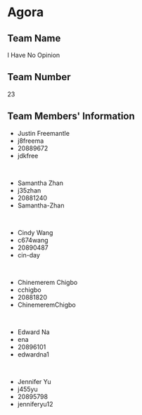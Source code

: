 # Agora

## Team Name ##
I Have No Opinion

## Team Number ##
23

## Team Members' Information ##

* Justin Freemantle
* j8freema
* 20889672
* jdkfree
<br/>

* Samantha Zhan
* j35zhan
* 20881240
* Samantha-Zhan
<br/>

* Cindy Wang
* c674wang
* 20890487
* cin-day
<br/>

* Chinemerem Chigbo
* cchigbo
* 20881820
* ChinemeremChigbo
<br/>

* Edward Na
* ena
* 20896101
* edwardna1
<br/>

* Jennifer Yu
* j455yu
* 20895798
* jenniferyu12
